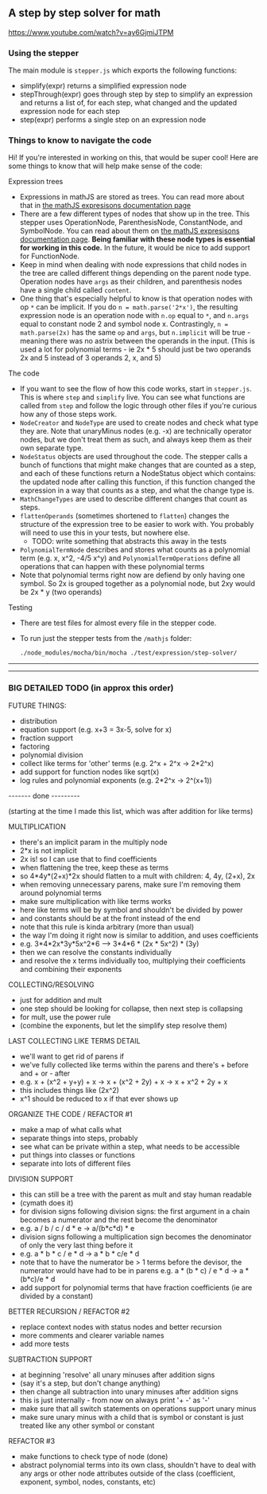 ## A step by step solver for math

https://www.youtube.com/watch?v=ay6GjmiJTPM

### Using the stepper

The main module is `stepper.js` which exports the following functions:

- simplify(expr) returns a simplified expression node
- stepThrough(expr) goes through step by step to simplify an expression and
  returns a list of, for each step, what changed and the updated expression
  node for each step
- step(expr) performs a single step on an expression node

### Things to know to navigate the code

Hi! If you're interested in working on this, that would be super cool!
Here are some things to know that will help make sense of the code:

Expression trees

- Expressions in mathJS are stored as trees. You can read more about that in
  [the mathJS expresisons documentation
  page](http://mathjs.org/docs/expressions/expression_trees.html)
- There are a few different types of nodes that show up in the tree.
  This stepper uses OperationNode, ParenthesisNode, ConstantNode, and
  SymbolNode. You can read about them on [the mathJS expresisons documentation
  page](http://mathjs.org/docs/expressions/expression_trees.html). **Being
  familiar with these node types is essential for working in this code.**
  In the future, it would be nice to add support for FunctionNode.
- Keep in mind when dealing with node expressions that child nodes in the
  tree are called different things depending on the parent node type.
  Operation nodes have `args` as their children, and parenthesis nodes have a
  single child called `content`.
- One thing that's especially helpful to know is that operation nodes with op
  `*` can be implicit. If you do `n = math.parse('2*x')`, the resulting
  expression node is an operation node with `n.op` equal to `*`, and `n.args`
  equal to constant node 2 and symbol node x. Contrastingly,
  `n = math.parse(2x)` has the same `op` and `args`, but `n.implicit`
  will be true - meaning there was no astrix between the operands in the input.
  (This is used a lot for polynomial terms - ie 2x \* 5 should just be two
   operands 2x and 5 instead of 3 operands 2, x, and 5)

The code

- If you want to see the flow of how this code works, start in `stepper.js`.
  This is where `step` and `simplify` live. You can see what functions are
  called from `step` and follow the logic through other files if you're curious
  how any of those steps work.
- `NodeCreator` and `NodeType` are used to create nodes and check what type
  they are. Note that unaryMinus nodes (e.g. -x) are technically operator
  nodes, but we don't treat them as such, and always keep them as their own
  separate type.
- `NodeStatus` objects are used throughout the code. The stepper calls a bunch
  of functions that might make changes that are counted as a step, and each of
  these functions return a NodeStatus object which contains: the updated node
  after calling this function, if this function changed the expression in a way
  that counts as a step, and what the change type is.
- `MathChangeTypes` are used to describe different changes that count as steps.
- `flattenOperands` (sometimes shortened to `flatten`) changes the structure
  of the expression tree to be easier to work with. You probably will need to
  use this in your tests, but nowhere else.
  - TODO: write something that abstracts this away in the tests
- `PolynomialTermNode` describes and stores what counts as a polynomial term
  (e.g. x, x^2, -4/5 x^y) and `PolynomialTermOperations` define all operations
  that can happen with these polynomial terms
 - Note that polynomial terms right now are defiend by only having one symbol.
   So 2x is grouped together as a polynomial node, but 2xy would be
   2x \* y (two operands)

Testing

- There are test files for almost every file in the stepper code.
- To run just the stepper tests from the `/mathjs` folder:

  ```./node_modules/mocha/bin/mocha ./test/expression/step-solver/```

--------

--------

### BIG DETAILED TODO (in approx this order)

FUTURE THINGS:

- distribution
- equation support (e.g. x+3 = 3x-5, solve for x)
- fraction support
- factoring
- polynomial division
- collect like terms for 'other' terms (e.g. 2^x + 2^x -> 2*2^x)
- add support for function nodes like sqrt(x)
- log rules and polynomial exponents (e.g. 2*2^x -> 2^(x+1))

------- done ---------

(starting at the time I made this list, which was after addition for like terms)

MULTIPLICATION

- there's an implicit param in the multiply node
 - 2\*x is not implicit
 - 2x is! so I can use that to find coefficients
- when flattening the tree, keep these as terms
 - so 4\*4y\*(2+x)\*2x should flatten to a mult with children: 4, 4y, (2+x), 2x
- when removing unnecessary parens, make sure I'm removing them around
  polynomial terms
- make sure multiplication with like terms works
 - here like terms will be by symbol and shouldn't be divided by power
 - and constants should be at the front instead of the end
 - note that this rule is kinda arbitrary (more than usual)
 - the way I'm doing it right now is similar to addition, and uses coefficients
 - e.g. 3\*4\*2x\*3y\*5x^2\*6 --> 3\*4\*6 \* (2x \* 5x^2) \* (3y)
 - then we can resolve the constants individually
 - and resolve the x terms individually too, multiplying their coefficients
   and combining their exponents

COLLECTING/RESOLVING

- just for addition and mult
- one step should be looking for collapse, then next step is collapsing
- for mult, use the power rule
- (combine the exponents, but let the simplify step resolve them)

LAST COLLECTING LIKE TERMS DETAIL

- we'll want to get rid of parens if
 - we've fully collected like terms within the parens and there's + before
   and + or - after
 - e.g. x + (x^2 + y+y) + x -> x + (x^2 + 2y) + x -> x + x^2 + 2y + x
 - this includes things like (2x^2)
- x^1 should be reduced to x if that ever shows up

ORGANIZE THE CODE / REFACTOR #1

- make a map of what calls what
- separate things into steps, probably
- see what can be private within a step, what needs to be accessible
- put things into classes or functions
- separate into lots of different files

DIVISION SUPPORT

- this can still be a tree with the parent as mult and stay human readable
 - (cymath does it)
- for division signs following division signs: the first argument in a chain
  becomes a numerator and the rest become the denominator
 - e.g. a / b / c / d \* e -> a/(b\*c\*d) \* e
- division signs following a multiplication sign becomes the denominator of
  only the very last thing before it
 - e.g. a \* b \* c / e \* d -> a \* b \* c/e \* d
- note that to have the numerator be > 1 terms before the devisor, the numerator
  would have had to be in parens
  e.g. a \* (b \* c) / e \* d -> a \* (b\*c)/e \* d
- add support for polynomial terms that have fraction coefficients
  (ie are divided by a constant)

BETTER RECURSION / REFACTOR #2

- replace context nodes with status nodes and better recursion
- more comments and clearer variable names
- add more tests

SUBTRACTION SUPPORT

- at beginning 'resolve' all unary minuses after addition signs
 - (say it's a step, but don't change anything)
- then change all subtraction into unary minuses after addition signs
 - this is just internally - from now on always print '+ -' as '-'
- make sure that all switch statements on operations support unary minus
- make sure unary minus with a child that is symbol or constant is just treated
  like any other symbol or constant

REFACTOR #3

- make functions to check type of node (done)
- abstract polynomial terms into its own class, shouldn't have to deal with any
  args or other node attributes outside of the class (coefficient, exponent,
  symbol, nodes, constants, etc)

